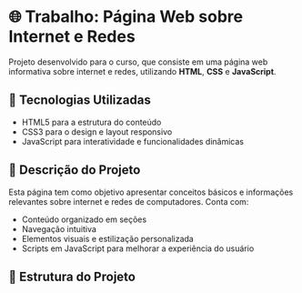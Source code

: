 # 🌐 Trabalho: Página Web sobre Internet e Redes

Projeto desenvolvido para o curso, que consiste em uma página web informativa sobre internet e redes, utilizando **HTML**, **CSS** e **JavaScript**.

## 🧩 Tecnologias Utilizadas

- HTML5 para a estrutura do conteúdo
- CSS3 para o design e layout responsivo
- JavaScript para interatividade e funcionalidades dinâmicas

## 📄 Descrição do Projeto

Esta página tem como objetivo apresentar conceitos básicos e informações relevantes sobre internet e redes de computadores. Conta com:

- Conteúdo organizado em seções
- Navegação intuitiva
- Elementos visuais e estilização personalizada
- Scripts em JavaScript para melhorar a experiência do usuário

## 📁 Estrutura do Projeto